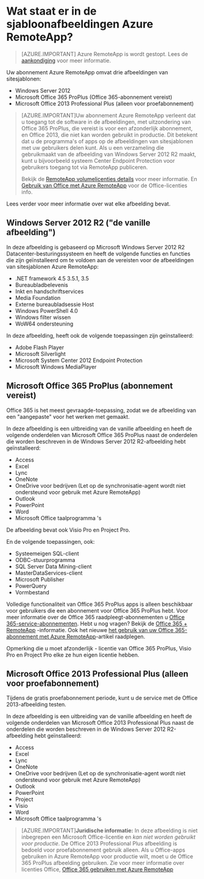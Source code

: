 <properties
    pageTitle="Wat staat er in de sjabloonafbeeldingen Azure RemoteApp? | Microsoft Azure"
    description="Meer informatie over de afbeeldingen van sitesjablonen wordt geleverd bij Azure RemoteApp."
    services="remoteapp"
    documentationCenter=""
    authors="lizap"
    manager="mbaldwin" />

<tags
    ms.service="remoteapp"
    ms.workload="compute"
    ms.tgt_pltfrm="na"
    ms.devlang="na"
    ms.topic="get-started-article"
    ms.date="08/15/2016"
    ms.author="elizapo" />

# <a name="what-is-in-the-azure-remoteapp-template-images"></a>Wat staat er in de sjabloonafbeeldingen Azure RemoteApp?

> [AZURE.IMPORTANT]
> Azure RemoteApp is wordt gestopt. Lees de [aankondiging](https://go.microsoft.com/fwlink/?linkid=821148) voor meer informatie.

Uw abonnement Azure RemoteApp omvat drie afbeeldingen van sitesjablonen:


- Windows Server 2012
- Microsoft Office 365 ProPlus (Office 365-abonnement vereist)
- Microsoft Office 2013 Professional Plus (alleen voor proefabonnement)

> [AZURE.IMPORTANT]Uw abonnement Azure RemoteApp verleent dat u toegang tot de software in de afbeeldingen, met uitzondering van Office 365 ProPlus, die vereist is voor een afzonderlijk abonnement, en Office 2013, die niet kan worden gebruikt in productie. Dit betekent dat u de programma's of apps op de afbeeldingen van sitesjablonen met uw gebruikers delen kunt. Als u een verzameling die gebruikmaakt van de afbeelding van Windows Server 2012 R2 maakt, kunt u bijvoorbeeld systeem Center Endpoint Protection voor gebruikers toegang tot via RemoteApp publiceren.
>
> Bekijk de [RemoteApp volumelicenties details](remoteapp-licensing.md) voor meer informatie. En [Gebruik van Office met Azure RemoteApp](remoteapp-o365.md) voor de Office-licenties info.

Lees verder voor meer informatie over wat elke afbeelding bevat.

## <a name="windows-server-2012-r2--the-vanilla-image"></a>Windows Server 2012 R2 ("de vanille afbeelding")
In deze afbeelding is gebaseerd op Microsoft Windows Server 2012 R2 Datacenter-besturingssysteem en heeft de volgende functies en functies die zijn geïnstalleerd om te voldoen aan de vereisten voor de afbeeldingen van sitesjablonen Azure RemoteApp:


- .NET framework 4.5 3.5.1, 3.5
- Bureaubladbelevenis
- Inkt en handschriftservices
- Media Foundation
- Externe bureaubladsessie Host
- Windows PowerShell 4.0
- Windows filter wissen
- WoW64 ondersteuning

In deze afbeelding, heeft ook de volgende toepassingen zijn geïnstalleerd:

- Adobe Flash Player
- Microsoft Silverlight
- Microsoft System Center 2012 Endpoint Protection
- Microsoft Windows MediaPlayer


## <a name="microsoft-office-365-proplus-subscription-required"></a>Microsoft Office 365 ProPlus (abonnement vereist)
Office 365 is het meest gevraagde-toepassing, zodat we de afbeelding van een "aangepaste" voor het werken met gemaakt.

In deze afbeelding is een uitbreiding van de vanille afbeelding en heeft de volgende onderdelen van Microsoft Office 365 ProPlus naast de onderdelen die worden beschreven in de Windows Server 2012 R2-afbeelding hebt geïnstalleerd:


- Access
- Excel
- Lync
- OneNote
- OneDrive voor bedrijven (Let op de synchronisatie-agent wordt niet ondersteund voor gebruik met Azure RemoteApp)
- Outlook
- PowerPoint
- Word
- Microsoft Office taalprogramma 's

De afbeelding bevat ook Visio Pro en Project Pro.

En de volgende toepassingen, ook:

- Systeemeigen SQL-client
- ODBC-stuurprogramma
- SQL Server Data Mining-client
- MasterDataServices-client
- Microsoft Publisher
- PowerQuery
- Vormbestand


Volledige functionaliteit van Office 365 ProPlus apps is alleen beschikbaar voor gebruikers die een abonnement voor Office 365 ProPlus hebt. Voor meer informatie over de Office 365 raadpleegt-abonnementen u [Office 365-service-abonnementen](http://technet.microsoft.com/library/office-365-plan-options.aspx). Hebt u nog vragen? Bekijk de [Office 365 + RemoteApp](remoteapp-o365.md) -informatie. Ook het nieuwe [het gebruik van uw Office 365-abonnement met Azure RemoteApp](remoteapp-officesubscription.md)-artikel raadplegen.

Opmerking die u moet afzonderlijk - licentie van Office 365 ProPlus, Visio Pro en Project Pro elke ze hun eigen licentie hebben.

## <a name="microsoft-office-2013-professional-plus-trial-only"></a>Microsoft Office 2013 Professional Plus (alleen voor proefabonnement)
Tijdens de gratis proefabonnement periode, kunt u de service met de Office 2013-afbeelding testen.

In deze afbeelding is een uitbreiding van de vanille afbeelding en heeft de volgende onderdelen van Microsoft Office 2013 Professional Plus naast de onderdelen die worden beschreven in de Windows Server 2012 R2-afbeelding hebt geïnstalleerd:


- Access
- Excel
- Lync
- OneNote
- OneDrive voor bedrijven (Let op de synchronisatie-agent wordt niet ondersteund voor gebruik met Azure RemoteApp)
- Outlook
- PowerPoint
- Project
- Visio
- Word
- Microsoft Office taalprogramma 's

> [AZURE.IMPORTANT]**Juridische informatie:** In deze afbeelding is niet inbegrepen een Microsoft Office-licentie en *kan niet worden gebruikt voor productie*. De Office 2013 Professional Plus afbeelding is bedoeld voor proefabonnement gebruik alleen. Als u Office-apps gebruiken in Azure RemoteApp voor productie wilt, moet u de Office 365 ProPlus afbeelding gebruiken. Zie voor meer informatie over licenties Office, [Office 365 gebruiken met Azure RemoteApp](remoteapp-o365.md)
